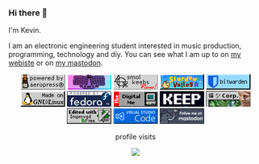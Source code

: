 ### Hi there 👋

I'm Kevin.

I am an electronic engineering student interested in music production, programming, technology and diy.
You can see what I am up to on [my webiste](https://kevinnel.com) or on [my mastodon](https://merveilles.town/@kevin).

<footer align="center">
    <a href="https://aeroprecipe.com/"><img src="./buttons/mine/aeropress_button_4.gif" alt="aeropress coffeemaker" title="aeropress ftw!, here's a fun site with tons of recipes."></a>
    <a href="https://github.com/gtips/reviung"><img src="./buttons/mine/reviung.png" alt="reviung41 small keyboard" title="I use reviung41 for most of my computer input needs"></a>
    <a href="https://discord.gg/40percent"><img src="./buttons/mine/smol-keebs-pixel-perfect-2.png" alt="40% discord invite link" title="40% keyboards are the best keyboards. here's the 40s discord."></a>
    <a href="https://stardewvalleywiki.com/Stardew_Valley_Wiki"><img src="./buttons/stardew_valley.gif" alt="stardew valley farming game" title="🧑‍🌾 the stardew wiki, for your convenience."></a>
    <a href="https://bitwarden.com/"><img src="./buttons/bitwarden.gif" alt="bitwarden password manager" title="keep your accounts safe and your passwords safer! 🔐"></a>
    <a href="https://en.wikipedia.org/wiki/Linux"><img src="./buttons/gnu-linux.gif" alt="linux" title="I'd just like to interject for a moment. What you’re refering to as Linux, is in fact, GNU/Linux, or as I've recently taken to calling it, GNU plus Linux. Linux is not an operating system unto itself, but rather another free component of a fully functioning GNU system made useful by the GNU corelibs, shell utilities and vital system components comprising a full OS as defined by POSIX. Many computer users run a modified version of the GNU system every day, without realizing it. Through a peculiar turn of events, the version of GNU which is widely used today is often called Linux, and many of its users are not aware that it is basically the GNU system, developed by the GNU Project. There really is a Linux, and these people are using it, but it is just a part of the system they use. Linux is the kernel: the program in the system that allocates the machine’s resources to the other programs that you run. The kernel is an essential part of an operating system, but useless by itself; it can only function in the context of a complete operating system. Linux is normally used in combination with the GNU operating system: the whole system is basically GNU with Linux added, or GNU/Linux. All the so-called Linux distributions are really distributions of GNU/Linux!"></a>
    <a href="https://getfedora.org/"><img src="./buttons/fedora.gif" alt="fedora linux" title="m'lady, *tips fedora*. currently my distro of choice."></a>
    <a href="https://kevinnel.com"><img src="./buttons/digitalme.gif" alt="the digital me" title="my site. I guess, i just wanted to use this button."></a>
    <a href=""><img src="./buttons/say-no-to-web3.gif" alt="say no to web3" title="crypto... maybe it has a use maybe it doesn't but it doesn't look like it's actually improving decentralisation at all. web1 already did that."></a>
    <a href="https://plaza.one/"><img src="./buttons/corp.gif" alt="night plaza vaporwave radio" title="wavey wavey wavey wavey wavey wavey"></a>
    <a href="https://neovim.io/"><img src="./buttons/vim.vialle.love.anim.gif" alt="neovim text editor" title="I could not live without vim bindings 💞, but I actually use neovim"></a>
    <a href="https://code.visualstudio.com/"><img src="./buttons/vscbutton.gif" alt="vscode text editor/IDE" title="...but, I need a 'real' text editor/IDE too (I use the neovim extension)."></a>
	  <a rel="me" href="https://masto.ai/@plainoldcheese"><img src="./buttons/mastodon_button_3.gif" alt="follow me on mastoon" title="follow me on mastodon! 🐘"></a>
    <div align="center">
      <p>profile visits</p>
      <img src="https://profile-counter.glitch.me/kevin-nel/count.svg?"  />
    </div>
</footer>

<!-- tech
<div align="left">
  <img src="https://cdn.jsdelivr.net/gh/devicons/devicon/icons/c/c-original.svg" height="40" alt="c logo"  />
  <img width="12" />
  <img src="https://cdn.jsdelivr.net/gh/devicons/devicon/icons/rust/rust-plain.svg" height="40" alt="rust logo"  />
  <img width="12" />
  <img src="https://cdn.jsdelivr.net/gh/devicons/devicon/icons/python/python-original.svg" height="40" alt="python logo"  />
</div>
 -->



